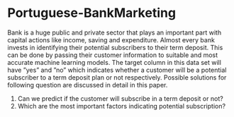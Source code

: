 # Portuguese-BankMarketing

Bank is a huge public and private sector that plays an
important part with capital actions like income, saving and
expenditure. Almost every bank invests in identifying their
potential subscribers to their term deposit. This can be done
by passing their customer information to suitable and most
accurate machine learning models. The target column in this
data set will have ”yes” and ”no” which indicates whether a
customer will be a potential subscriber to a term deposit plan
or not respectively. Possible solutions for following question
are discussed in detail in this paper.
1) Can we predict if the customer will subscribe in a term
deposit or not?
2) Which are the most important factors indicating potential
subscription?
